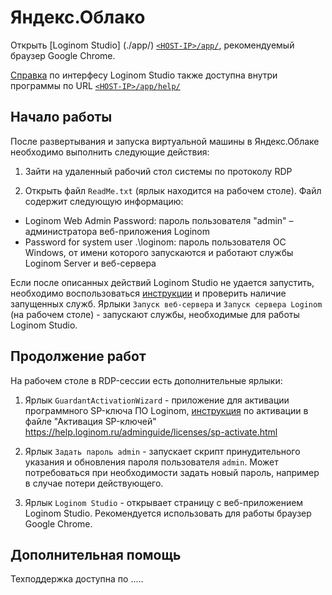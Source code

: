 # Яндекс.Облако


Открыть [Loginom Studio] (./app/) [`<HOST-IP>/app/`](./app/), рекомендуемый браузер Google Сhrome.

[Справка](https://help.loginom.ru/) по интерфесу Loginom Studio также доступна внутри программы по URL [`<HOST-IP>/app/help/`](./app/help/)


## Начало работы

После развертывания и запуска виртуальной машины в Яндекс.Облаке необходимо выполнить следующие действия:

1. Зайти на удаленный рабочий стол системы по протоколу RDP

2. Открыть файл `ReadMe.txt` (ярлык находится на рабочем столе). Файл содержит следующую информацию:

  * Loginom Web Admin Password: пароль пользователя "admin" – администратора веб-приложения Loginom
  * Password for system user .\loginom: пароль пользователя ОС Windows, от имени которого запускаются и работают службы Loginom Server и веб-сервера

Если после описанных действий Loginom Studio не удается запустить, необходимо воспользоваться [инструкции](https://help.loginom.ru/adminguide/server/setup.html#zapusk-sluzhb) и проверить наличие запущенных служб.
Ярлыки `Запуск веб-сервера` и `Запуск сервера Loginom` (на рабочем столе) - запускают службы, необходимые для работы Loginom Studio.	

## Продолжение работ

На рабочем столе в RDP-сессии есть дополнительные ярлыки:
	
1.	Ярлык `GuardantActivationWizard` - приложение для активации программного SP-ключа ПО Loginom, [инструкция](	https://help.loginom.ru/adminguide/licenses/sp-activate.html) по активации в файле "Активация SP-ключей"
	https://help.loginom.ru/adminguide/licenses/sp-activate.html

2.	Ярлык `Задать пароль admin` - запускает скрипт принудительного указания и обновления пароля пользователя `admin`. Может потребоваться при необходимости задать новый пароль, например в случае потери действующего.

3.	Ярлык `Loginom Studio` - открывает страницу c веб-приложением Loginom Studio. Рекомендуется использовать для работы браузер Google Сhrome.
	
	
## Дополнительная помощь

Техподдержка доступна по .....
	
